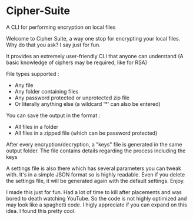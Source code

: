 # Cipher-Suite
A CLI for performing encryption on local files

<p>Welcome to Cipher Suite, a way one stop for encrypting your local files. Why do that you ask? I say just for fun.</p>

<p>It provides an extremely user-friendly CLI that anyone can understand (A basic knowledge of ciphers may be required, like for RSA) </p>

<p>File types supported : <br>
  <ul>
    <li>Any file </li>
    <li>Any folder containing files </li>
    <li>Any password protected or unprotected zip file</li>
    <li>Or literally anything else (a wildcard '*' can also be entered) </li>
  </ul>
</p>

<p>You can save the output in the format :
  <ul>
    <li>All files in a folder</li>
    <li>All files in a zipped file (which can be password protected) </li>
  </ul>
</p>

<p>After every encryption/decryption, a "keys" file is generated in the same output folder. The file contains details regarding the process including the keys</p>
<p>A settings file is also there which has several parameters you can tweak with. It's in a simple JSON format so is highly readable. Even if you delete the settings file, it will be generated again with the default settings. Enjoy.</p>

<p>I made this just for fun. Had a lot of time to kill after placements and was bored to death watching YouTube. So the code is not highly optimized and may look like a spaghetti code. I higly appreciate if you can expand on this idea. I found this pretty cool.</p>
